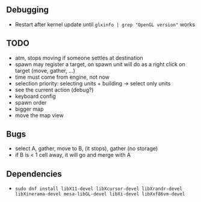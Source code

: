 ## Debugging

- Restart after kernel update until `glxinfo | grep "OpenGL version"` works

## TODO

- atm, stops moving if someone settles at destination
- spawn may register a target, on spawn unit will do as a right click on target (move, gather, ...)
- time must come from engine, not now
- selection priority: selecting units + building -> select only units
- see the current action (debug?)
- keyboard config
- spawn order
- bigger map
- move the map view

## Bugs
- select A, gather, move to B, (it stops), gather (no storage)
- if B is < 1 cell away, it will go and merge with A

## Dependencies

- `sudo dnf install libX11-devel libXcursor-devel libXrandr-devel libXinerama-devel mesa-libGL-devel libXi-devel libXxf86vm-devel`
